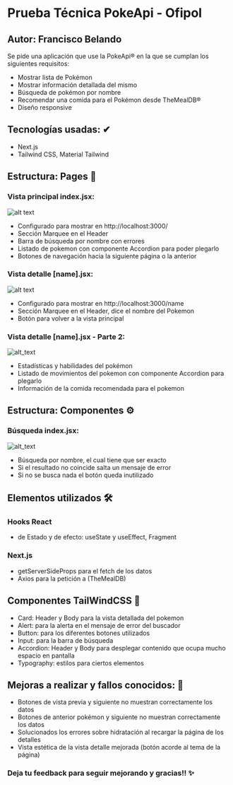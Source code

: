 # Prueba Técnica PokeApi - Ofipol
## Autor: Francisco Belando 
Se pide una aplicación que use la PokeApi® en la que se cumplan los siguientes requisitos:
- Mostrar lista de Pokémon
- Mostrar información detallada del mismo
- Búsqueda de pokémon por nombre
- Recomendar una comida para el Pokémon desde TheMealDB®
- Diseño responsive

## Tecnologías usadas: ✔
- Next.js
- Tailwind CSS, Material Tailwind

## Estructura: Pages 📖
### Vista principal index.jsx:
![alt text](https://i.gyazo.com/694d20b98399746d3532333fae6d20af.png)
- Configurado para mostrar en http://localhost:3000/
- Sección Marquee en el Header 
- Barra de búsqueda por nombre con errores 
- Listado de pokemon con componente Accordion para poder plegarlo 
- Botones de navegación hacia la siguiente página o la anterior

### Vista detalle [name].jsx:
![alt text](https://i.gyazo.com/5978dc1fabd6f65a8bbc68201d3d3f5e.png)
- Configurado para mostrar en http://localhost:3000/name
- Sección Marquee en el Header, dice el nombre del Pokemon
- Botón para volver a la vista principal
### Vista detalle [name].jsx - Parte 2:
![alt_text](https://i.gyazo.com/ca599bababeec5ada40626d86fc3a054.png)
- Estadísticas y habilidades del pokémon
- Listado de movimientos del pokemon con componente Accordion para plegarlo
- Información de la comida recomendada para el pokemon

## Estructura: Componentes ⚙
### Búsqueda index.jsx:
![alt_text](https://i.gyazo.com/74bec1e68a67b4ab6b7b39cd2c875c61.png)
- Búsqueda por nombre, el cual tiene que ser exacto
- Si el resultado no coincide salta un mensaje de error
- Si no se busca nada el botón queda inutilizado

## Elementos utilizados 🛠
### Hooks React
- de Estado y de efecto: useState y useEffect, Fragment
### Next.js
- getServerSideProps para el fetch de los datos
- Axios para la petición a (TheMealDB)

## Componentes TailWindCSS 🎨
- Card: Header y Body para la vista detallada del pokemon
- Alert: para la alerta en el mensaje de error del buscador
- Button: para los diferentes botones utilizados
- Input: para la barra de búsqueda
- Accordion: Header y Body para desplegar contenido que ocupa mucho espacio en pantalla
- Typography: estilos para ciertos elementos

## Mejoras a realizar y fallos conocidos: 📌
- Botones de vista previa y siguiente no muestran correctamente los datos 
- Botones de anterior pokémon y siguiente no muestran correctamente los datos 
- Solucionados los errores sobre hidratación al recargar la página de los detalles
- Vista estética de la vista detalle mejorada (botón acorde al tema de la página)

### Deja tu feedback para seguir mejorando y gracias!! ✨
